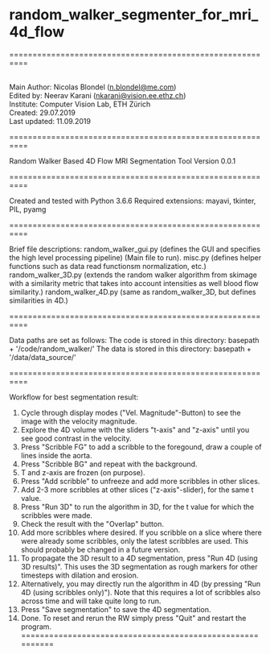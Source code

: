 # random_walker_segmenter_for_mri_4d_flow

==========================================================

<br />Main Author: Nicolas Blondel (n.blondel@me.com)
<br />Edited by: Neerav Karani (nkarani@vision.ee.ethz.ch)
<br />Institute: Computer Vision Lab, ETH Zürich
<br />Created: 29.07.2019
<br />Last updated: 11.09.2019

==========================================================

Random Walker Based 4D Flow MRI Segmentation Tool
Version 0.0.1

==========================================================

Created and tested with Python 3.6.6
Required extensions: mayavi, tkinter, PIL, pyamg

==========================================================

Brief file descriptions:
random_walker_gui.py (defines the GUI and specifies the high level processing pipeline) (Main file to run).
misc.py (defines helper functions such as data read functionsm normalization, etc.)
random_walker_3D.py (extends the random walker algorithm from skimage with a similarity metric that takes into account intensities as well blood flow similarity.)
random_walker_4D.py (same as random_walker_3D, but defines similarities in 4D.)

==========================================================

Data paths are set as follows:
The code is stored in this directory: basepath + '/code/random_walker/'
The data is stored in this directory: basepath + '/data/data_source/'

==========================================================

Workflow for best segmentation result:

1) Cycle through display modes ("Vel. Magnitude"-Button) to see the image with the velocity magnitude.
2) Explore the 4D volume with the sliders "t-axis" and "z-axis" until you see good contrast in the velocity.
3) Press "Scribble FG" to add a scribble to the foregound, draw a couple of lines inside the aorta.
4) Press "Scribble BG" and repeat with the background.
5) T and z-axis are frozen (on purpose).
6) Press "Add scribble" to unfreeze and add more scribbles in other slices.
7) Add 2-3 more scribbles at other slices ("z-axis"-slider), for the same t value.
8) Press "Run 3D" to run the algorithm in 3D, for the t value for which the scribbles were made.
9) Check the result with the "Overlap" button.
10) Add more scribbles where desired. If you scribble on a slice where there were already some scribbles, only the latest scribbles are used. This should probably be changed in a future version.
10) To propagate the 3D result to a 4D segmentation, press "Run 4D (using 3D results)". This uses the 3D segmentation as rough markers for other timesteps with dilation and erosion.
11) Alternatively, you may directly run the algorithm in 4D (by pressing "Run 4D (using scribbles only)"). Note that this requires a lot of scribbles also across time and will take quite long to run.
12) Press "Save segmentation" to save the 4D segmentation.
13) Done.
To reset and rerun the RW simply press "Quit" and restart the program.
==========================================================
